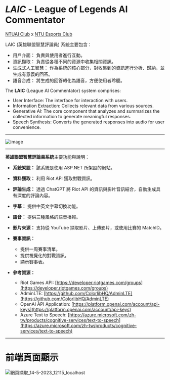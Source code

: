 # *LAIC* - League of Legends AI Commentator
[NTUAI Club](https://ntuai.club) x [NTU Esports Club](https://www.facebook.com/ntuesports)


LAIC (英雄聯盟智慧評論員) 系統主要包含：

- 用戶介面： 負責與使用者進行互動。
- 資訊擷取： 負責從各種不同的資源中收集相關資訊。
- 生成式人工智慧： 作為系統的核心部分，對收集到的資訊進行分析、歸納，並生成有意義的回答。
- 語音合成： 將生成的回答轉化為語音，方便使用者聆聽。

The **LAIC** (League AI Commentator) system comprises:

- User Interface: The interface for interaction with users.
- Information Extraction: Collects relevant data from various sources.
- Generative AI: The core component that analyzes and summarizes the collected information to generate meaningful responses.
- Speech Synthesis: Converts the generated responses into audio for user convenience.
_ _ _
![image](https://github.com/NTUAI/LAIC/assets/41275553/5a122a67-7bb7-44a6-beb4-a13c569427ea)

_ _ _

**英雄聯盟智慧評論員系統**主要功能與說明：

- **系統架設：** 該系統是使用 ASP.NET 所架設的網站。

- **資料獲取：** 利用 Riot API 獲取對戰資訊。

- **評論生成：** 透過 ChatGPT 將 Riot API 的資訊與影片音訊結合，自動生成具有深度的評論內容。

- **字幕：** 提供中英文字幕切換功能。

- **語音：** 提供三種風格的語音播報。

- **影片來源：** 支持從 YouTube 擷取影片、上傳影片，或使用比賽的 MatchID。

- **賽事資訊：**
  - 提供一周賽事清單。
  - 提供視覺化的對戰資訊。
  - 顯示賽事表。

- **參考資源：**
  - Riot Games API: [https://developer.riotgames.com/groups](https://developer.riotgames.com/groups)
  - AdminLTE: [https://github.com/ColorlibHQ/AdminLTE](https://github.com/ColorlibHQ/AdminLTE)
  - OpenAI API Application: [https://platform.openai.com/account/api-keys](https://platform.openai.com/account/api-keys)
  - Azure Text to Speech: [https://azure.microsoft.com/zh-tw/products/cognitive-services/text-to-speech](https://azure.microsoft.com/zh-tw/products/cognitive-services/text-to-speech)
_ _ _
# 前端頁面顯示

![網頁擷取_14-5-2023_12115_localhost](https://github.com/NTUAI/LAIC/assets/96654161/6929a493-f7e4-4b32-ac2b-69c01a1e344d)

